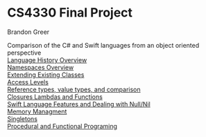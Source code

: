 # CS4330 Final Project

Brandon Greer

Comparison of the C# and Swift languages from an object oriented perspective</br>
[Language History Overview](History.md)</br>
[Namespaces Overview](Namespaces.md)</br>
[Extending Existing Classes](ExtensionMethods.md)</br>
[Access Levels](AccessLevels.md)</br>
[Reference types, value types, and comparison](Referenceandvaluetypecomparisons.md)</br>
[Closures Lambdas and Functions](ClosuresLambdas,andFunctions.md)</br>
[Swift Language Features and Dealing with Null/Nil](DealingwithNullNilvaluesandUniquefeaturesofSwift.md)</br>
[Memory Managment](MemoryManagment.md)</br>
[Singletons](Singletons.md)</br>
[Procedural and Functional Programing](ProceduralandFunctionalProgramming.md)</br>
